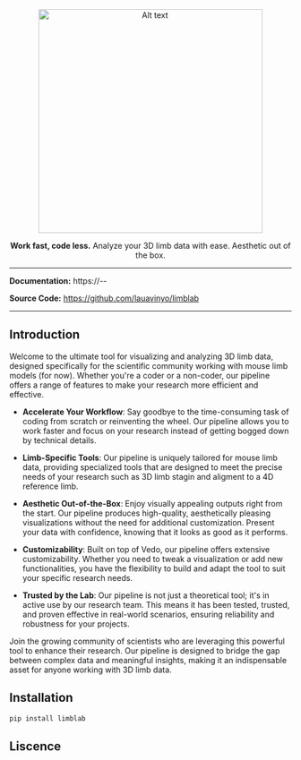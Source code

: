<!-- ![Alt text](assets/logo.png "LimbLab") -->
<div style="text-align: center;">
  <img src="assets/header.png" alt="Alt text" height="400">
    <p><strong>Work fast, code less.</strong> Analyze your 3D limb data with ease. Aesthetic out of the box.</p>
</div>



---------
**Documentation:** https://--

**Source Code:** https://github.com/lauavinyo/limblab

---------

## Introduction

Welcome to the ultimate tool for visualizing and analyzing 3D limb data, designed specifically for the scientific community working with mouse limb models (for now). Whether you're a coder or a non-coder, our pipeline offers a range of features to make your research more efficient and effective.

- **Accelerate Your Workflow**: Say goodbye to the time-consuming task of coding from scratch or reinventing the wheel. Our pipeline allows you to work faster and focus on your research instead of getting bogged down by technical details.

- **Limb-Specific Tools**: Our pipeline is uniquely tailored for mouse limb data, providing specialized tools that are designed to meet the precise needs of your research such as 3D limb stagin and aligment to a 4D reference limb. 

- **Aesthetic Out-of-the-Box**: Enjoy visually appealing outputs right from the start. Our pipeline produces high-quality, aesthetically pleasing visualizations without the need for additional customization. Present your data with confidence, knowing that it looks as good as it performs.

- **Customizability**: Built on top of Vedo, our pipeline offers extensive customizability. Whether you need to tweak a visualization or add new functionalities, you have the flexibility to build and adapt the tool to suit your specific research needs.

- **Trusted by the Lab**: Our pipeline is not just a theoretical tool; it's in active use by our research team. This means it has been tested, trusted, and proven effective in real-world scenarios, ensuring reliability and robustness for your projects.

Join the growing community of scientists who are leveraging this powerful tool to enhance their research. Our pipeline is designed to bridge the gap between complex data and meaningful insights, making it an indispensable asset for anyone working with 3D limb data.

## Installation

```bash
pip install limblab
``` 


## Liscence
